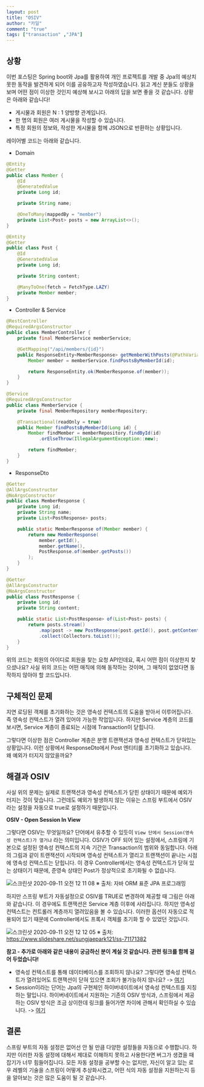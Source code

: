 ```yaml
---
layout: post  
title: "OSIV"  
author: "카일"
comment: "true"
tags: ["transaction" ,"JPA"]
---
```


## 상황
이번 포스팅은 Spring boot와 Jpa를 활용하여 개인 프로젝트를 개발 중 Jpa의 예상치 못한 동작을 발견하게 되어 이를 공유하고자 작성하였습니다. 읽고 계신 분들도 상황을 보며 어떤 점이 이상한 것인지 예상해 보시고 아래의 답을 보면 좋을 것 같습니다. 상황은 아래와 같습니다!
- 게시물과 회원은 N : 1 양방향 관계입니다.
- 한 명의 회원은 여러 게시물을 작성할 수 있습니다.
- 특정 회원의 정보와, 작성한 게시물을 함께 JSON으로 반환하는 상황입니다.

레이어별 코드는 아래와 같습니다.
- Domain

```java
@Entity
@Getter
public class Member {
    @Id
    @GeneratedValue
    private Long id;

    private String name;

    @OneToMany(mappedBy = "member")
    private List<Post> posts = new ArrayList<>();
}

@Entity
@Getter
public class Post {
    @Id
    @GeneratedValue
    private Long id;

    private String content;

    @ManyToOne(fetch = FetchType.LAZY)
    private Member member;
}
```

- Controller & Service

```java
@RestController
@RequiredArgsConstructor
public class MemberController {
    private final MemberService memberService;

    @GetMapping("/api/members/{id}")
    public ResponseEntity<MemberResponse> getMemberWithPosts(@PathVariable Long id) {
        Member member = memberService.findPostsByMemberId(id);

        return ResponseEntity.ok(MemberResponse.of(member));
    }
}

@Service
@RequiredArgsConstructor
public class MemberService {
    private final MemberRepository memberRepository;

    @Transactional(readOnly = true)
    public Member findPostsByMemberId(Long id) {
        Member findMember = memberRepository.findById(id)
            .orElseThrow(IllegalArgumentException::new);

        return findMember;
    }
}
```

- ResponseDto

```java
@Getter
@AllArgsConstructor
@NoArgsConstructor
public class MemberResponse {
    private Long id;
    private String name;
    private List<PostResponse> posts;

    public static MemberResponse of(Member member) {
        return new MemberResponse(
            member.getId(),
            member.getName(),
            PostResponse.of(member.getPosts())
        );
    }
}

@Getter
@AllArgsConstructor
@NoArgsConstructor
public class PostResponse {
    private Long id;
    private String content;

    public static List<PostResponse> of(List<Post> posts) {
        return posts.stream()
            .map(post -> new PostResponse(post.getId(), post.getContent()))
            .collect(Collectors.toList());
    }
}
```

위의 코드는 회원의 아이디로 회원을 찾는 요청 API인데요, 혹시 어떤 점이 이상한지 찾으셨나요? 사실 위의 코드는 어떤 매직에 의해 동작하는 것이며, 그 매직이 없었다면 동작하지 않아야 할 코드입니다.

## 구체적인 문제

지연 로딩된 객체를 초기화하는 것은 영속성 컨텍스트의 도움을 받아서 이루어집니다. 즉 영속성 컨텍스트가 열려 있어야 가능한 작업입니다. 하지만 Service 계층의 코드를 보시면, Service 계층이 종료되는 시점에 Transaction이 닫힙니다.

그렇다면 이상한 점은 Controller 계층은 분명 트랜잭션과 영속성 컨텍스트가 닫혀있는 상황입니다. 이런 상황에서 ResponseDto에서 Post 엔티티를 초기화하고 있습니다. 왜 예외가 터지지 않았을까요?

## 해결과 OSIV

사실 위의 문제는 실제로 트랜잭션과 영속성 컨텍스트가 닫힌 상태이기 때문에 예외가 터지는 것이 맞습니다. 그런데도 예외가 발생하지 않는 이유는 스프링 부트에서 OSIV 라는 설정을 자동으로 true로 설정하기 때문입니다.

**OSIV - Open Session In View**

그렇다면 OSIV는 무엇일까요? 단어에서 유추할 수 있듯이 `View 단에서 Session(영속성 컨텍스트)가 열거냐` 라는 의미입니다. OSIV가 OFF 되어 있는 설정에서, 스프링에 기본으로 설정된 영속성 컨텍스트의 지속 기간은 Transaction의 범위와 동일합니다. 아래의 그림과 같이 트랜잭션이 시작되며 영속성 컨텍스트가 열리고 트랜잭션이 끝나는 시점에 영속성 컨텍스트는 닫힙니다.
이 경우 Controller에서는 영속성 컨텍스트가 닫혀 있는 상태이기 때문에, 준영속 상태인 Post가 정상적으로 초기화될 수 없습니다.

![스크린샷 2020-09-11 오전 12 11 08](https://user-images.githubusercontent.com/49060374/92751806-4b8e2300-f3c3-11ea-876c-5d1bc5ddb04a.png)
※ 출처: 자바 ORM 표준 JPA 프로그래밍

하지만 스프링 부트가 자동설정으로 OSIV를 TRUE로 변경하여 제공할 때 그림은 아래와 같습니다.  이 경우에도 트랜잭션은 Service 계층 이후에 사라집니다. 하지만 영속성 컨텍스트는 컨트롤러 계층까지 열려있음을 볼 수 있습니다. 이러한 옵션이 자동으로 적용되어 있기 때문에 Controller에서도 프록시 객체를 초기화 할 수 있었던 것입니다.

![스크린샷 2020-09-11 오전 12 12 05](https://user-images.githubusercontent.com/49060374/92751951-6e203c00-f3c3-11ea-9f57-961ddc21a578.png)
※ 출처: https://www.slideshare.net/sungjaepark121/ss-71171382

**참고 - 추가로 아래와 같은 내용이 궁금하신 분이 계실 것 같습니다. 관련 링크를 함께 걸어 두었습니다!**

- 영속성 컨텍스트를 통해 데이터베이스를 조회하지 않나요? 그렇다면 영속성 컨텍스트가 열려있어도 트랜잭션이 닫혀 있으면 조회가 불가능하지 않나요? 
    -> [여기](https://stackoverflow.com/questions/26327274/do-you-need-a-database-transaction-for-reading-data)
- Session이라는 단어는 Jpa의 구현체인 하이버네이트에서 영속성 컨텍스트를 지칭하는 말입니다. 하이버네이트에서 지원하는 기존의 OSIV 방식과, 스프링에서 제공하는 OSIV 방식은 조금 상이한데 링크를 들어가면 차이에 관해서 확인하실 수 있습니다. 
    -> [여기](https://kingbbode.tistory.com/27)

## 결론

스프링 부트의 자동 설정은 없어선 안 될 만큼 다양한 설정들을 자동으로 수행합니다. 하지만 이러한 자동 설정에 대해서 제대로 이해하지 못하고 사용한다면 버그가 생겼을 때 잡기가 너무 힘들어집니다. 모든 자동 설정을 공부할 수는 없지만, 자신이 알고 있는 로우 레벨의 기술을 스프링이 어떻게 추상화시켰고, 어떤 식의 자동 설정을 지원하는지 등을 알아보는 것은 많은 도움이 될 것 같습니다.